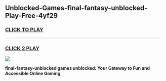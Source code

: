
## Unblocked-Games-final-fantasy-unblocked-Play-Free-4yf29
<h3>
<a href="https://premium76.site?title=final-fantasy-unblocked&ref=21A">CLICK TO PLAY</a></h3>
<hr>

<h3>
<a href="https://premium76.site?title=final-fantasy-unblocked&ref=21A">CLICK 2 PLAY</a>
  
</h3>

<a href="https://premium76.site?title=final-fantasy-unblocked&ref=21A"><img src="https://clearcache.store/games.png"></a>


**final-fantasy-unblocked games unblocked: Your Gateway to Fun and Accessible Online Gaming**
